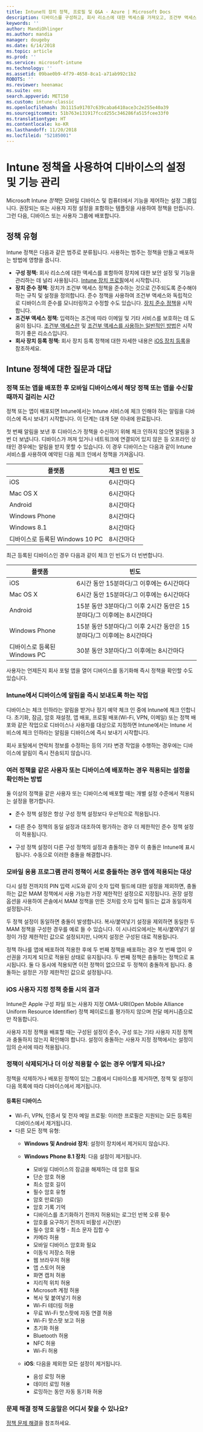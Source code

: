 ```yaml
---
title: Intune의 장치 정책, 프로필 및 Q&A - Azure | Microsoft Docs
description: 디바이스를 구성하고, 회사 리소스에 대한 액세스를 가져오고, 조건부 액세스를 활성화하고 회사 디바이스를 등록하는 정책을 포함한 Microsoft Intune에서 사용할 수 있는 다른 정책 및 프로필에 대해 알아봅니다. 또한 자주 묻는 질문에 대한 답변을 가져옵니다.
keywords: ''
author: MandiOhlinger
ms.author: mandia
manager: dougeby
ms.date: 6/14/2018
ms.topic: article
ms.prod: ''
ms.service: microsoft-intune
ms.technology: ''
ms.assetid: 09bae0b9-4f79-4658-8ca1-a71ab992c1b2
ROBOTS: ''
ms.reviewer: heenamac
ms.suite: ems
search.appverid: MET150
ms.custom: intune-classic
ms.openlocfilehash: 3b1115a91707c639caba6410ace3c2e255e40a39
ms.sourcegitcommit: 51b763e131917fccd255c346286fa515fcee33f0
ms.translationtype: HT
ms.contentlocale: ko-KR
ms.lasthandoff: 11/20/2018
ms.locfileid: "52185001"
---
```

# <a name="manage-settings-and-features-on-your-devices-with-intune-policies"></a>Intune 정책을 사용하여 디바이스의 설정 및 기능 관리

Microsoft Intune *정책*은 모바일 디바이스 및 컴퓨터에서 기능을 제어하는 설정 그룹입니다. 권장되는 또는 사용자 지정 설정을 포함하는 템플릿을 사용하여 정책을 만듭니다. 그런 다음, 디바이스 또는 사용자 그룹에 배포합니다.

## <a name="types-of-policies"></a>정책 유형

Intune 정책은 다음과 같은 범주로 분류됩니다. 사용하는 범주는 정책을 만들고 배포하는 방법에 영향을 줍니다.

- **구성 정책:** 회사 리소스에 대한 액세스를 포함하여 장치에 대한 보안 설정 및 기능을 관리하는 데 널리 사용됩니다. [Intune 장치 프로필](device-profiles.md)에서 시작합니다.
- **장치 준수 정책**: 장치가 조건부 액세스 정책을 준수하는 것으로 간주되도록 준수해야 하는 규칙 및 설정을 정의합니다. 준수 정책을 사용하여 조건부 액세스와 독립적으로 디바이스의 준수를 모니터링하고 수정할 수도 있습니다. [장치 준수 정책](device-compliance-get-started.md)을 시작합니다.
- **조건부 액세스 정책:** 입력하는 조건에 따라 이메일 및 기타 서비스를 보호하는 데 도움이 됩니다. [조건부 액세스란](conditional-access.md) 및 [조건부 액세스를 사용하는 일반적인 방법](conditional-access-intune-common-ways-use.md)은 시작하기 좋은 리소스입니다.
- **회사 장치 등록 정책:** 회사 장치 등록 정책에 대한 자세한 내용은 [iOS 장치 등록](ios-enroll.md)을 참조하세요.

## <a name="frequently-asked-questions-about-intune-policies"></a>Intune 정책에 대한 질문과 대답

### <a name="how-long-does-it-take-for-mobile-devices-to-get-a-policy-or-apps-after-they-being-deployed"></a>정책 또는 앱을 배포한 후 모바일 디바이스에서 해당 정책 또는 앱을 수신할 때까지 걸리는 시간
정책 또는 앱이 배포되면 Intune에서는 Intune 서비스에 체크 인해야 하는 알림을 디바이스에 즉시 보내기 시작합니다. 이 단계는 대개 5분 이내에 완료됩니다.

첫 번째 알림을 보낸 후 디바이스가 정책을 수신하기 위해 체크 인하지 않으면 알림을 3번 더 보냅니다.  디바이스가 꺼져 있거나 네트워크에 연결되어 있지 않은 등 오프라인 상태인 경우에는 알림을 받지 못할 수 있습니다. 이 경우 디바이스는 다음과 같이 Intune 서비스를 사용하여 예약된 다음 체크 인에서 정책을 가져옵니다.

| 플랫폼 | 체크 인 빈도 |
| --- | --- |
| iOS | 6시간마다 | 
| Mac OS X | 6시간마다 |
| Android | 8시간마다 | 
| Windows Phone | 8시간마다 | 
| Windows 8.1  | 8시간마다 |  
| 디바이스로 등록된 Windows 10 PC | 8시간마다 | 

최근 등록된 디바이스인 경우 다음과 같이 체크 인 빈도가 더 빈번합니다.

| 플랫폼 | 빈도 |
| --- | --- |
| iOS | 6시간 동안 15분마다/그 이후에는 6시간마다 |  
| Mac OS X | 6시간 동안 15분마다/그 이후에는 6시간마다 | 
| Android | 15분 동안 3분마다/그 이후 2시간 동안은 15분마다/그 이후에는 8시간마다 | 
| Windows Phone | 15분 동안 5분마다/그 이후 2시간 동안은 15분마다/그 이후에는 8시간마다 | 
| 디바이스로 등록된 Windows PC | 30분 동안 3분마다/그 이후에는 8시간마다 | 

사용자는 언제든지 회사 포털 앱을 열어 디바이스를 동기화해 즉시 정책을 확인할 수도 있습니다.

### <a name="what-actions-cause-intune-to-immediately-send-a-notification-to-a-device"></a>Intune에서 디바이스에 알림을 즉시 보내도록 하는 작업
디바이스는 체크 인하라는 알림을 받거나 정기 예약 체크 인 중에 Intune에 체크 인합니다.  초기화, 잠금, 암호 재설정, 앱 배포, 프로필 배포(Wi-Fi, VPN, 이메일) 또는 정책 배포와 같은 작업으로 디바이스나 사용자를 대상으로 지정하면 Intune에서는 Intune 서비스에 체크 인하라는 알림을 디바이스에 즉시 보내기 시작합니다.

회사 포털에서 연락처 정보를 수정하는 등의 기타 변경 작업을 수행하는 경우에는 디바이스에 알림이 즉시 전송되지 않습니다.

### <a name="if-multiple-policies-are-deployed-to-the-same-user-or-device-how-do-i-know-which-settings-are-applied"></a>여러 정책을 같은 사용자 또는 디바이스에 배포하는 경우 적용되는 설정을 확인하는 방법
둘 이상의 정책을 같은 사용자 또는 디바이스에 배포할 때는 개별 설정 수준에서 적용되는 설정을 평가합니다.

- 준수 정책 설정은 항상 구성 정책 설정보다 우선적으로 적용됩니다.

- 다른 준수 정책의 동일 설정과 대조하여 평가하는 경우 더 제한적인 준수 정책 설정이 적용됩니다.

- 구성 정책 설정이 다른 구성 정책의 설정과 충돌하는 경우 이 충돌은 Intune에 표시됩니다. 수동으로 이러한 충돌을 해결합니다.

### <a name="what-happens-when-mobile-application-management-policies-conflict-with-each-other-which-one-applies-to-the-app"></a>모바일 응용 프로그램 관리 정책이 서로 충돌하는 경우 앱에 적용되는 대상
다시 설정 전까지의 PIN 입력 시도와 같이 숫자 입력 필드에 대한 설정을 제외하면, 충돌하는 값은 MAM 정책에서 사용 가능한 가장 제한적인 설정으로 지정됩니다.  권장 설정 옵션을 사용하여 콘솔에서 MAM 정책을 만든 것처럼 숫자 입력 필드는 값과 동일하게 설정됩니다.

두 정책 설정이 동일하면 충돌이 발생합니다.  복사/붙여넣기 설정을 제외하면 동일한 두 MAM 정책을 구성한 경우를 예로 들 수 있습니다.  이 시나리오에서는 복사/붙여넣기 설정이 가장 제한적인 값으로 설정되지만, 나머지 설정은 구성된 대로 적용됩니다.

정책 하나를 앱에 배포하여 적용한 후에 두 번째 정책을 배포하는 경우 첫 번째 앱이 우선권을 가지게 되므로 적용된 상태로 유지됩니다. 두 번째 정책은 충돌하는 정책으로 표시됩니다. 둘 다 동시에 적용되면 이전 정책이 없으므로 두 정책이 충돌하게 됩니다. 충돌하는 설정은 가장 제한적인 값으로 설정됩니다.

### <a name="what-happens-when-ios-custom-policies-conflict"></a>iOS 사용자 지정 정책 충돌 시의 결과
Intune은 Apple 구성 파일 또는 사용자 지정 OMA-URI(Open Mobile Alliance Uniform Resource Identifier) 정책 페이로드를 평가하지 않으며 전달 메커니즘으로만 작동합니다.

사용자 지정 정책을 배포할 때는 구성된 설정이 준수, 구성 또는 기타 사용자 지정 정책과 충돌하지 않는지 확인해야 합니다. 설정이 충돌하는 사용자 지정 정책에서는 설정이 임의 순서에 따라 적용됩니다.

### <a name="what-happens-when-a-policy-is-deleted-or-no-longer-applicable"></a>정책이 삭제되거나 더 이상 적용할 수 없는 경우 어떻게 되나요?
정책을 삭제하거나 배포된 정책이 있는 그룹에서 디바이스를 제거하면, 정책 및 설정이 다음 목록에 따라 디바이스에서 제거됩니다.

#### <a name="enrolled-devices"></a>등록된 디바이스

- Wi-Fi, VPN, 인증서 및 전자 메일 프로필: 이러한 프로필은 지원되는 모든 등록된 디바이스에서 제거됩니다.
- 다른 모든 정책 유형:
  - **Windows 및 Android 장치**: 설정이 장치에서 제거되지 않습니다.
  - **Windows Phone 8.1 장치**: 다음 설정이 제거됩니다.
    - 모바일 디바이스의 잠금을 해제하는 데 암호 필요
    - 단순 암호 허용
    - 최소 암호 길이
    - 필수 암호 유형
    - 암호 만료(일)
    - 암호 기록 기억
    - 디바이스를 초기화하기 전까지 허용되는 로그인 반복 오류 횟수
    - 암호를 요구하기 전까지 비활성 시간(분)
    - 필수 암호 유형 - 최소 문자 집합 수
    - 카메라 허용
    - 모바일 디바이스 암호화 필요
    - 이동식 저장소 허용
    - 웹 브라우저 허용
    - 앱 스토어 허용
    - 화면 캡처 허용
    - 지리적 위치 허용
    - Microsoft 계정 허용
    - 복사 및 붙여넣기 허용
    - Wi-Fi 테더링 허용
    - 무료 Wi-Fi 핫스팟에 자동 연결 허용
    - Wi-Fi 핫스팟 보고 허용
    - 초기화 허용
    - Bluetooth 허용
    - NFC 허용
    - Wi-Fi 허용

  - **iOS**: 다음을 제외한 모든 설정이 제거됩니다.
    - 음성 로밍 허용
    - 데이터 로밍 허용
    - 로밍하는 동안 자동 동기화 허용

### <a name="where-can-i-find-help-troubleshooting-policies"></a>문제 해결 정책 도움말은 어디서 찾을 수 있나요?

[정책 문제 해결](troubleshoot-policies-in-microsoft-intune.md)을 참조하세요.
